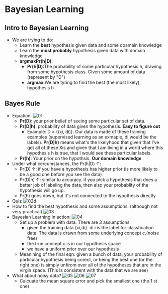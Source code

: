 # Bayesian Learning
## Intro to Bayesian Learning
- We are trying to do: 
    - Learn the **best** hypothesis given data and some doamain knowledge
    - Learn the **most probably** hypothesis given data with domain knowledge
    - **argmaxPr(h|D)**: 
        - **Pr(h|D)**:The probability of some particular hypothesis h, drawing from some hypothesis class. Given some amount of data (represent by "D")
        - **argmax**:We are tyring to find the best (the most likely), hypothesis h
## Bayes Rule
- Equation:
![01](https://raw.githubusercontent.com/suereey/ML7641_Fall2021_StudyNotes/main/Screenshot/SL9/01.PNG)
    - **Pr(D)**: your prior belief of seeing some particular set of data.
    - **Pr(D|h)**: probability of data given the hypothesis. **Easy to figure out**
        - Example: D = {(xi, di)}. Our data is made of these training examples (supervised learning as an exmaple, di would be the labels). **Pr(D|h)** means what's the likelyhood that given that I've got all of these Xis and given that I am living in a world where this hypothesis h is true, that I would see these particular labels.
    - **Pr(h)**: Your prior on the hypothsis. **Our domain knowledge**
- Under what cercumstances, the Pr(h|D) ↑:
    - Pr(D) ↑: if you have a hypothesis has higher prior (is more likely to be a good one before you see the data)
    - Pr(D|h) ↑: similar to accuracy. if you pick a hypothesis that does a better job of labeling the data, then also your probablity of the hypothesis will go up. 
    - Pr(h) goes down, but it's not connected to the hypothesis directly
- Quiz
![02](https://raw.githubusercontent.com/suereey/ML7641_Fall2021_StudyNotes/main/Screenshot/SL9/02.PNG)d
- How to find the best hypothesis and some assumptions. (although not very practical)
![03](https://raw.githubusercontent.com/suereey/ML7641_Fall2021_StudyNotes/main/Screenshot/SL9/03.PNG)
- Bayesian Learning in action:
![04](https://raw.githubusercontent.com/suereey/ML7641_Fall2021_StudyNotes/main/Screenshot/SL9/04.PNG)
    - Set up a problem with data. There are 3 assumptions
        - given the training data {xi,di}. di i is the label for classfication data. The data is drawn from some underlying concept c.(noise free)
        - the true concept c is in our hypothesis space
        - we have a uniform prior over our hypothesis
    - Meanining of the final eqn: given a bunch of data, your probability of particular hypothesis being corect, or being the best one (or the right one) is simply unfirom over all of the hypotheses that are in the virgin space. (This is consistent with the data that we are see)
- What about noisy data?
![05](https://raw.githubusercontent.com/suereey/ML7641_Fall2021_StudyNotes/main/Screenshot/SL9/05.PNG)
![06](https://raw.githubusercontent.com/suereey/ML7641_Fall2021_StudyNotes/main/Screenshot/SL9/06.PNG)
![07](https://raw.githubusercontent.com/suereey/ML7641_Fall2021_StudyNotes/main/Screenshot/SL9/07.PNG)
    - Calcuate the mean square error and pick the smallest one (the 1 st one)
